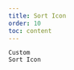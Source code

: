 ```yaml
---
title: Sort Icon
order: 10
toc: content
---
```


<code src='../examples/SortRender.tsx' description='Set `column.renderSorter` to customize the sort icon'>Custom Sort Icon</code>

